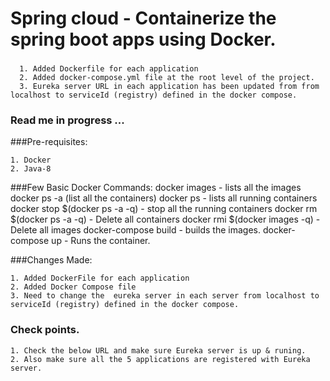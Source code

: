 # Spring cloud - Containerize the spring boot apps using Docker.
###
~~~
  1. Added Dockerfile for each application
  2. Added docker-compose.yml file at the root level of the project.
  3. Eureka server URL in each application has been updated from from localhost to serviceId (registry) defined in the docker compose.
~~~
### Read me in progress ...


###Pre-requisites:
~~~
1. Docker
2. Java-8
~~~

###Few Basic Docker Commands:
docker images - lists all the images
docker ps -a (list all the containers)
docker ps - lists all running containers
docker stop $(docker ps -a -q) - stop all the running containers
docker rm $(docker ps -a -q)  - Delete all containers
docker rmi $(docker images -q) - Delete all images
docker-compose build - builds the images.
docker-compose up - Runs the container.

###Changes Made:
~~~
1. Added DockerFile for each application
2. Added Docker Compose file
3. Need to change the  eureka server in each server from localhost to serviceId (registry) defined in the docker compose.
~~~

### Check points.
~~~
1. Check the below URL and make sure Eureka server is up & runing.
2. Also make sure all the 5 applications are registered with Eureka server.
~~~